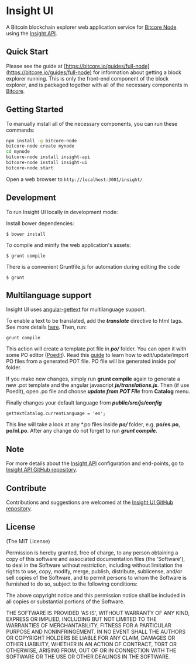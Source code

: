 # Insight UI

A Bitcoin blockchain explorer web application service for [Bitcore Node](https://github.com/bitpay/bitcore-node) using the [Insight API](https://github.com/zeroclassic/insight-api-zeroclassic).

## Quick Start

Please see the guide at [https://bitcore.io/guides/full-node](https://bitcore.io/guides/full-node) for information about getting a block explorer running. This is only the front-end component of the block explorer, and is packaged together with all of the necessary components in [Bitcore](https://github.com/bitpay/bitcore).

## Getting Started

To manually install all of the necessary components, you can run these commands:

```bash
npm install -g bitcore-node
bitcore-node create mynode
cd mynode
bitcore-node install insight-api
bitcore-node install insight-ui
bitcore-node start
```

Open a web browser to `http://localhost:3001/insight/`

## Development

To run Insight UI locally in development mode:

Install bower dependencies:

```
$ bower install
```

To compile and minify the web application's assets:

```
$ grunt compile
```

There is a convenient Gruntfile.js for automation during editing the code

```
$ grunt
```

## Multilanguage support

Insight UI uses [angular-gettext](http://angular-gettext.rocketeer.be) for multilanguage support.

To enable a text to be translated, add the ***translate*** directive to html tags. See more details [here](http://angular-gettext.rocketeer.be/dev-guide/annotate/). Then, run:

```
grunt compile
```

This action will create a template.pot file in ***po/*** folder. You can open it with some PO editor ([Poedit](http://poedit.net)). Read this [guide](http://angular-gettext.rocketeer.be/dev-guide/translate/) to learn how to edit/update/import PO files from a generated POT file. PO file will be generated inside po/ folder.

If you make new changes, simply run **grunt compile** again to generate a new .pot template and the angular javascript ***js/translations.js***. Then (if use Poedit), open .po file and choose ***update from POT File*** from **Catalog** menu.

Finally changes your default language from ***public/src/js/config***

```
gettextCatalog.currentLanguage = 'es';
```

This line will take a look at any *.po files inside ***po/*** folder, e.g.
**po/es.po**, **po/nl.po**. After any change do not forget to run ***grunt
compile***.


## Note

For more details about the [Insight API](https://github.com/zeroclassic/insight-api-zeroclassic) configuration and end-points, go to [Insight API GitHub repository](https://github.com/zeroclassic/insight-api-zeroclassic).

## Contribute

Contributions and suggestions are welcomed at the [Insight UI GitHub repository](https://github.com/zeroclassic/insight-ui-zeroclassic).


## License
(The MIT License)

Permission is hereby granted, free of charge, to any person obtaining
a copy of this software and associated documentation files (the
'Software'), to deal in the Software without restriction, including
without limitation the rights to use, copy, modify, merge, publish,
distribute, sublicense, and/or sell copies of the Software, and to
permit persons to whom the Software is furnished to do so, subject to
the following conditions:

The above copyright notice and this permission notice shall be
included in all copies or substantial portions of the Software.

THE SOFTWARE IS PROVIDED 'AS IS', WITHOUT WARRANTY OF ANY KIND,
EXPRESS OR IMPLIED, INCLUDING BUT NOT LIMITED TO THE WARRANTIES OF
MERCHANTABILITY, FITNESS FOR A PARTICULAR PURPOSE AND NONINFRINGEMENT.
IN NO EVENT SHALL THE AUTHORS OR COPYRIGHT HOLDERS BE LIABLE FOR ANY
CLAIM, DAMAGES OR OTHER LIABILITY, WHETHER IN AN ACTION OF CONTRACT,
TORT OR OTHERWISE, ARISING FROM, OUT OF OR IN CONNECTION WITH THE
SOFTWARE OR THE USE OR OTHER DEALINGS IN THE SOFTWARE.
